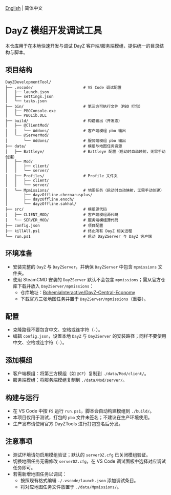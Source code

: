 [English](./README.EN.md) | 简体中文

# DayZ 模组开发调试工具

本仓库用于在本地快速开发与调试 DayZ 客户端/服务端模组，提供统一的目录结构与脚本。

## 项目结构
```text
DayZDevelopmentTool/
├── .vscode/                      # VS Code 调试配置
│   ├── launch.json
│   ├── settings.json
│   └── tasks.json
├── bin/                          # 第三方可执行文件（PBO 打包）
│   ├── PBOConsole.exe
│   └── PBOLib.DLL
├── build/                        # 构建输出（开发态）
│   ├── @ClientMod/
│   │   └── Addons/               # 客户端模组 pbo 输出
│   └── @ServerMod/
│       └── Addons/               # 服务端模组 pbo 输出
├── data/                         # 模组与地图任务资源
│   ├── Battleye/                 # Battleye 配置（启动时自动映射，无需手动创建）
│   ├── Mod/
│   │   ├── client/
│   │   └── server/
│   ├── Profiles/                 # Profile 文件夹
│   │   ├── client/
│   │   └── server/
│   └── Mpmissions/               # 地图任务（启动时自动映射，无需手动创建）
│       ├── dayzOffline.chernarusplus/
│       ├── dayzOffline.enoch/
│       └── dayzOffline.sakhal/
├── src/                          # 模组源代码
│   ├── CLIENT_MOD/               # 客户端模组源代码
│   └── SERVER_MOD/               # 服务端模组源代码
├── config.json                   # 项目配置
├── killAll.ps1                   # 终止所有 DayZ 相关进程
└── run.ps1                       # 启动 DayZServer 与 DayZ 客户端
```

## 环境准备
- 安装完整的 `DayZ` 与 `DayZServer`，并确保 `DayZServer` 中包含 `mpmissions` 文件夹。
- 使用 SteamCMD 安装的 `DayZServer` 默认不会包含 `mpmissions`；需从官方仓库下载并放入 `DayZServer/mpmissions`：
  - 仓库地址：[BohemiaInteractive/DayZ-Central-Economy](https://github.com/BohemiaInteractive/DayZ-Central-Economy)
  - 下载官方三张地图任务并置于 `DayZServer/mpmissions`（重要）。

## 配置
- 克隆路径不要包含中文、空格或连字符（`-`）。
- 编辑 `config.json`，设置本地 `DayZ` 与 `DayZServer` 的安装路径；同样不要使用中文、空格或连字符（`-`）。

## 添加模组
- 客户端模组：将第三方模组（如 `@CF`）复制到 `./data/Mod/client/`。
- 服务端模组：将服务端模组复制到 `./data/Mod/server/`。

## 构建与运行
- 在 VS Code 中按 `F5` 运行 `run.ps1`，脚本会自动构建模组到 `./build/`。
- 本项目仅用于测试，打包的 `pbo` 文件未签名；不建议在生产环境使用。
- 生产发布请使用官方 DayZTools 进行打包签名后分发。

## 注意事项
- 测试环境请勿启用模组验证；默认的 `serverDZ.cfg` 已关闭模组验证。
- 切换地图任务无需修改 `serverDZ.cfg`，在 VS Code 调试面板中选择对应调试任务即可。
- 若需新增地图任务以调试：
  - 按照现有格式编辑 `./.vscode/launch.json` 添加调试条目。
  - 将对应地图任务文件放置于 `./data/Mpmissions/`。
